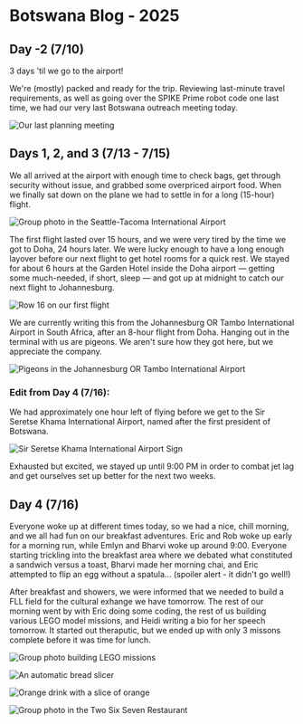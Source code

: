 # Botswana Blog - 2025

## Day -2 (7/10)

3 days 'til we go to the airport!

We're (mostly) packed and ready for the trip. Reviewing last-minute travel requirements, as well as going over the SPIKE Prime robot code one last time, we had our very last Botswana outreach meeting today.

![Our last planning meeting](botswana_images/Planning%20meeting.jpg)

## Days 1, 2, and 3 (7/13 - 7/15)

We all arrived at the airport with enough time to check bags, get through security without issue, and grabbed some overpriced airport food. When we finally sat down on the plane we had to settle in for a long (15-hour) flight.

![Group photo in the Seattle-Tacoma International Airport](botswana_images/Johannesburg%20Airport.jpg)

The first flight lasted over 15 hours, and we were very tired by the time we got to Doha, 24 hours later. We were lucky enough to have a long enough layover before our next flight to get hotel rooms for a quick rest. We stayed for about 6 hours at the Garden Hotel inside the Doha airport — getting some much-needed, if short, sleep — and got up at midnight to catch our next flight to Johannesburg.

![Row 16 on our first flight](botswana_images/Airplane.jpg)

We are currently writing this from the Johannesburg OR Tambo International Airport in South Africa, after an 8-hour flight from Doha. Hanging out in the terminal with us are pigeons. We aren't sure how they got here, but we appreciate the company.

![Pigeons in the Johannesburg OR Tambo International Airport](botswana_images/Pigeons.jpg)

### Edit from Day 4 (7/16):

We had approximately one hour left of flying before we get to the Sir Seretse Khama International Airport, named after the first president of Botswana.

![Sir Seretse Khama International Airport Sign](botswana_images/Gaborone%20Airport.jpg)

Exhausted but excited, we stayed up until 9:00 PM in order to combat jet lag and get ourselves set up better for the next two weeks.

## Day 4 (7/16)

Everyone woke up at different times today, so we had a nice, chill morning, and we all had fun on our breakfast adventures. Eric and Rob woke up early for a morning run, while Emlyn and Bharvi woke up around 9:00. Everyone starting trickling into the breakfast area where we debated what constituted a sandwich versus a toast, Bharvi made her morning chai, and Eric attempted to flip an egg without a spatula... (spoiler alert - it didn't go well!) 

After breakfast and showers, we were informed that we needed to build a FLL field for the cultural exhange we have tomorrow. The rest of our morning went by with Eric doing some coding, the rest of us building various LEGO model missions, and Heidi writing a bio for her speech tomorrow. It started out theraputic, but we ended up with only 3 missons complete before it was time for lunch. 

![Group photo building LEGO missions](botswana_images/LEGO%20mission%20building.jpg)

![An automatic bread slicer](botswana_images/Bread%20cutter.jpg)

![Orange drink with a slice of orange](botswana_images/Orange%20drink.jpg)

![Group photo in the Two Six Seven Restaurant](botswana_images/267%20Restaurant.jpg)


